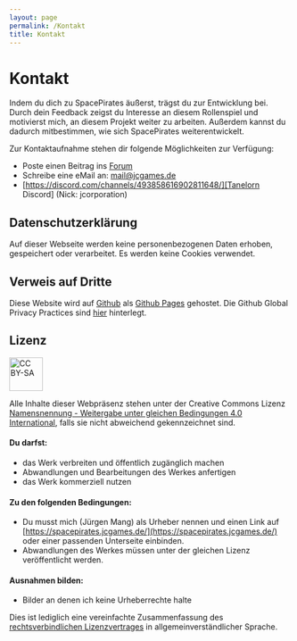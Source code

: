```yaml
---
layout: page
permalink: /Kontakt
title: Kontakt
---
```


# Kontakt

Indem du dich zu SpacePirates äußerst, trägst du zur Entwicklung bei. Durch dein Feedback zeigst du Interesse an diesem Rollenspiel und motivierst mich, an diesem Projekt weiter zu arbeiten. Außerdem kannst du dadurch mitbestimmen, wie sich SpacePirates weiterentwickelt.

Zur Kontaktaufnahme stehen dir folgende Möglichkeiten zur Verfügung:

- Poste einen Beitrag ins [Forum](http://tanelorn.net/index.php/board,225.0.html)
- Schreibe eine eMail an: [mail@jcgames.de](mailto:mail@jcgames.de)
- [https://discord.com/channels/493858616902811648/][Tanelorn Discord] (Nick: jcorporation)

## Datenschutzerklärung

Auf dieser Webseite werden keine personenbezogenen Daten erhoben, gespeichert oder verarbeitet. Es werden keine Cookies verwendet.

## Verweis auf Dritte

Diese Website wird auf [Github](https://www.github.com/) als [Github Pages](https://help.github.com/articles/what-is-github-pages/) gehostet. Die Github Global Privacy Practices sind [hier](https://help.github.com/articles/global-privacy-practices/) hinterlegt.

## Lizenz

<img alt="CC BY-SA" height="60" src="{{ site.baseurl }}/assets/images/ccbysa.svg"/>

Alle Inhalte dieser Webpräsenz stehen unter der Creative Commons Lizenz [Namensnennung - Weitergabe unter gleichen Bedingungen 4.0 International](http://creativecommons.org/licenses/by-sa/4.0/), falls sie nicht abweichend gekennzeichnet sind.

#### Du darfst:

- das Werk verbreiten und öffentlich zugänglich machen
- Abwandlungen und Bearbeitungen des Werkes anfertigen
- das Werk kommerziell nutzen

#### Zu den folgenden Bedingungen:

- Du musst mich (Jürgen Mang) als Urheber nennen und einen Link auf [https://spacepirates.jcgames.de/](https://spacepirates.jcgames.de/) oder einer passenden Unterseite einbinden.
- Abwandlungen des Werkes müssen unter der gleichen Lizenz veröffentlicht werden.

#### Ausnahmen bilden:

- Bilder an denen ich keine Urheberrechte halte

Dies ist lediglich eine vereinfachte Zusammenfassung des [rechtsverbindlichen Lizenzvertrages](http://creativecommons.org/licenses/by-sa/4.0/legalcode) in allgemeinverständlicher Sprache.
